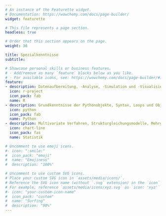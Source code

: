 ```yaml
---
# An instance of the Featurette widget.
# Documentation: https://wowchemy.com/docs/page-builder/
widget: featurette

# This file represents a page section.
headless: true

# Order that this section appears on the page.
weight: 30

title: Spezialkenntnisse
subtitle:

# Showcase personal skills or business features.
# - Add/remove as many `feature` blocks below as you like.
# - For available icons, see: https://wowchemy.com/docs/page-builder/#icons
feature:
- description: Datenaufbereitung, -Analyse, -Simulation und -Visualisierung
  icon: r-project
  icon_pack: fab
  name: R
- description: Grundkenntnisse der Pythonobjekte, Syntax, Loops und Objektorientiertes Programmieren
  icon: python
  icon_pack: fab
  name: Python
- description: Multivariate Verfahren, Strukturgleichungsmodelle, Mehrgruppenanalysen, Mediation, Moderation
  icon: chart-line
  icon_pack: fas
  name: Statistik

# Uncomment to use emoji icons.
#- icon: ":smile:"
#  icon_pack: "emoji"
#  name: "Emojiness"
#  description: "100%"  

# Uncomment to use custom SVG icons.
# Place your custom SVG icon in `assets/media/icons/`.
# Reference the SVG icon name (without `.svg` extension) in the `icon` field.
# For example, reference `assets/media/icons/xyz.svg` as `icon: 'xyz'`
#- icon: "your-custom-icon-name"
#  icon_pack: "custom"
#  name: "Surfing"
#  description: "90%"
---
```

